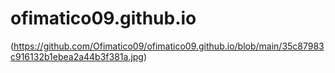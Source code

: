 # ofimatico09.github.io
(https://github.com/Ofimatico09/ofimatico09.github.io/blob/main/35c87983c916132b1ebea2a44b3f381a.jpg)
